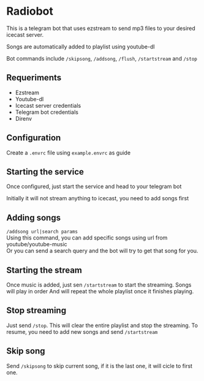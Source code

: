 Radiobot
========

This is a telegram bot that uses ezstream to send mp3 files to your desired 
icecast server.

Songs are automatically added to playlist using youtube-dl

Bot commands include `/skipsong`, `/addsong`, `/flush`, `/startstream` and `/stop`

## Requeriments
- Ezstream
- Youtube-dl
- Icecast server credentials
- Telegram bot credentials
- Direnv

## Configuration
Create a `.envrc` file using `example.envrc` as guide

## Starting the service
Once configured, just start the service and head to your telegram bot

Initially it will not stream anything to icecast, you need to add songs first

## Adding songs
`/addsong url|search params`  
Using this command, you can add specific songs using url from youtube/youtube-music  
Or you can send a search query and the bot will try to get that song for you.

## Starting the stream
Once music is added, just sen `/startstream` to start the streaming. Songs will play in order 
And will repeat the whole playlist once it finishes playing.

## Stop streaming
Just send `/stop`. This will clear the entire playlist and stop the streaming. 
To resume, you need to add new songs and send `/startstream`

## Skip song
Send `/skipsong` to skip current song, if it is the last one, it will cicle to first one.

